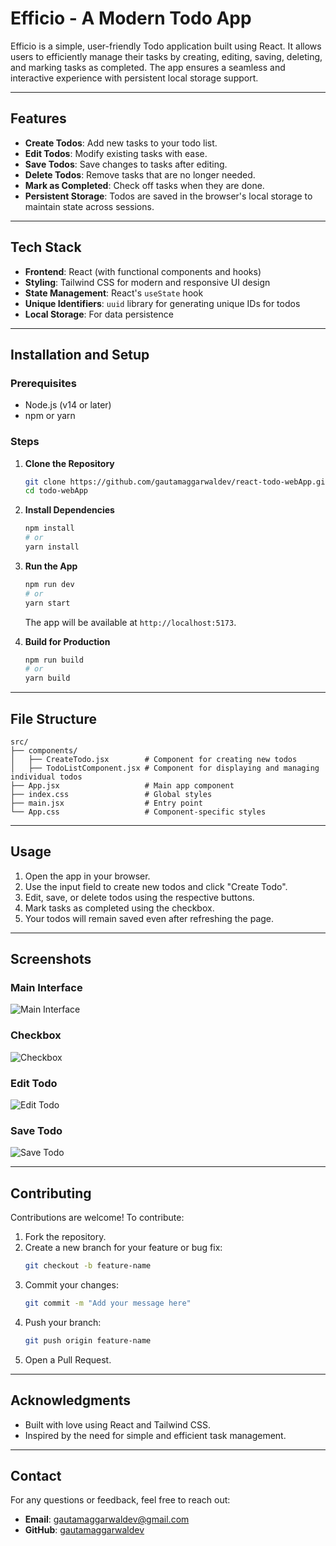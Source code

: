 # Efficio - A Modern Todo App

Efficio is a simple, user-friendly Todo application built using React. It allows users to efficiently manage their tasks by creating, editing, saving, deleting, and marking tasks as completed. The app ensures a seamless and interactive experience with persistent local storage support.

---

## Features

- **Create Todos**: Add new tasks to your todo list.
- **Edit Todos**: Modify existing tasks with ease.
- **Save Todos**: Save changes to tasks after editing.
- **Delete Todos**: Remove tasks that are no longer needed.
- **Mark as Completed**: Check off tasks when they are done.
- **Persistent Storage**: Todos are saved in the browser's local storage to maintain state across sessions.

---

## Tech Stack

- **Frontend**: React (with functional components and hooks)
- **Styling**: Tailwind CSS for modern and responsive UI design
- **State Management**: React's `useState` hook
- **Unique Identifiers**: `uuid` library for generating unique IDs for todos
- **Local Storage**: For data persistence

---

## Installation and Setup

### Prerequisites

- Node.js (v14 or later)
- npm or yarn

### Steps

1. **Clone the Repository**
   ```bash
   git clone https://github.com/gautamaggarwaldev/react-todo-webApp.git
   cd todo-webApp
   ```

2. **Install Dependencies**
   ```bash
   npm install
   # or
   yarn install
   ```

3. **Run the App**
   ```bash
   npm run dev
   # or
   yarn start
   ```
   The app will be available at `http://localhost:5173`.

4. **Build for Production**
   ```bash
   npm run build
   # or
   yarn build
   ```

---

## File Structure

```plaintext
src/
├── components/
│   ├── CreateTodo.jsx        # Component for creating new todos
│   ├── TodoListComponent.jsx # Component for displaying and managing individual todos
├── App.jsx                   # Main app component
├── index.css                 # Global styles
├── main.jsx                  # Entry point
└── App.css                   # Component-specific styles
```

---

## Usage

1. Open the app in your browser.
2. Use the input field to create new todos and click "Create Todo".
3. Edit, save, or delete todos using the respective buttons.
4. Mark tasks as completed using the checkbox.
5. Your todos will remain saved even after refreshing the page.

---

## Screenshots

### Main Interface
![Main Interface](src/assets/image.png)

### Checkbox
![Checkbox](src/assets/image-1.png)

### Edit Todo
![Edit Todo](src/assets/image-2.png)

### Save Todo
![Save Todo](src/assets/image-3.png)

---

## Contributing

Contributions are welcome! To contribute:

1. Fork the repository.
2. Create a new branch for your feature or bug fix:
   ```bash
   git checkout -b feature-name
   ```
3. Commit your changes:
   ```bash
   git commit -m "Add your message here"
   ```
4. Push your branch:
   ```bash
   git push origin feature-name
   ```
5. Open a Pull Request.

---


## Acknowledgments

- Built with love using React and Tailwind CSS.
- Inspired by the need for simple and efficient task management.

---

## Contact

For any questions or feedback, feel free to reach out:
- **Email**: gautamaggarwaldev@gmail.com
- **GitHub**: [gautamaggarwaldev](https://github.com/gautamaggarwaldev)

